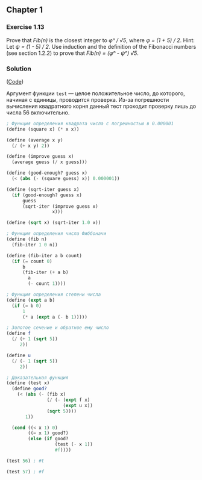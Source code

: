 ## Chapter 1

### Exercise 1.13

Prove that _Fib(n)_ is the closest integer to _φⁿ / √5_, where _φ = (1 + 5) / 2_. Hint: Let _ψ = (1 - 5) / 2_. Use induction and the definition of the Fibonacci numbers (see section 1.2.2) to prove that _Fib(n) = (φⁿ - ψⁿ) √5_.

### Solution

([Code](../../src/Chapter%201/Exercise%201.13.scm))

Аргумент функции `test` — целое положительное число, до которого, начиная с единицы, проводится проверка. Из-за погрешности вычисления квадратного корня данный тест проходит проверку лишь до числа 56 включительно.

```scheme
; Функция определения квадрата числа с погрешностью в 0.000001
(define (square x) (* x x))

(define (average x y)
  (/ (+ x y) 2))

(define (improve guess x)
  (average guess (/ x guess)))

(define (good-enough? guess x)
  (< (abs (- (square guess) x)) 0.000001))

(define (sqrt-iter guess x)
  (if (good-enough? guess x)
      guess
      (sqrt-iter (improve guess x)
                 x)))

(define (sqrt x) (sqrt-iter 1.0 x))

; Функция определения числа Фиббоначи
(define (fib n)
  (fib-iter 1 0 n))

(define (fib-iter a b count)
  (if (= count 0)
      b
      (fib-iter (+ a b)
		a
		(- count 1))))

; Функция определения степени числа
(define (expt a b)
  (if (= b 0)
      1
      (* a (expt a (- b 1)))))

; Золотое сечение и обратное ему число
(define f
  (/ (+ 1 (sqrt 5))
     2))

(define u
  (/ (- 1 (sqrt 5))
     2))

; Доказательная функция
(define (test x)
  (define good?
    (< (abs (- (fib x)
               (/ (- (expt f x)
                     (expt u x))
               (sqrt 5))))
       1))

  (cond ((< x 1) 0)
        ((= x 1) good?)
        (else (if good?
                  (test (- x 1))
                  #f))))

(test 56) ; #t

(test 57) ; #f
```

